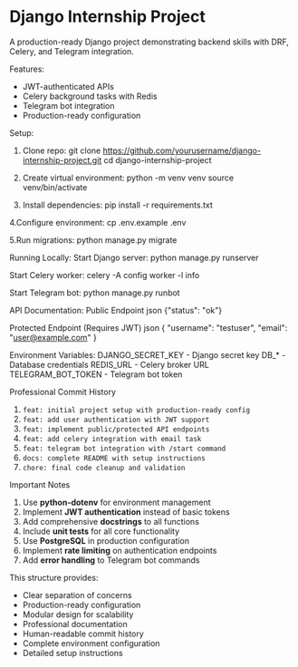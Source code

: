 # Django Internship Project

A production-ready Django project demonstrating backend skills with DRF, Celery, and Telegram integration.

Features:
- JWT-authenticated APIs
- Celery background tasks with Redis
- Telegram bot integration
- Production-ready configuration

Setup:

1. Clone repo:
git clone https://github.com/yourusername/django-internship-project.git
cd django-internship-project

2. Create virtual environment:
python -m venv venv
source venv/bin/activate

3. Install dependencies:
pip install -r requirements.txt

4.Configure environment:
cp .env.example .env

5.Run migrations:
python manage.py migrate

Running Locally:
Start Django server:
python manage.py runserver

Start Celery worker:
celery -A config worker -l info

Start Telegram bot:
python manage.py runbot

API Documentation:
Public Endpoint
json
{"status": "ok"}

Protected Endpoint (Requires JWT)
json
{
    "username": "testuser",
    "email": "user@example.com"
}

Environment Variables:
DJANGO_SECRET_KEY - Django secret key
DB_* - Database credentials
REDIS_URL - Celery broker URL
TELEGRAM_BOT_TOKEN - Telegram bot token

Professional Commit History
1. `feat: initial project setup with production-ready config`
2. `feat: add user authentication with JWT support`
3. `feat: implement public/protected API endpoints`
4. `feat: add celery integration with email task`
5. `feat: telegram bot integration with /start command`
6. `docs: complete README with setup instructions`
7. `chore: final code cleanup and validation`

Important Notes
1. Use **python-dotenv** for environment management
2. Implement **JWT authentication** instead of basic tokens
3. Add comprehensive **docstrings** to all functions
4. Include **unit tests** for all core functionality
5. Use **PostgreSQL** in production configuration
6. Implement **rate limiting** on authentication endpoints
7. Add **error handling** to Telegram bot commands

This structure provides:
- Clear separation of concerns
- Production-ready configuration
- Modular design for scalability
- Professional documentation
- Human-readable commit history
- Complete environment configuration
- Detailed setup instructions
